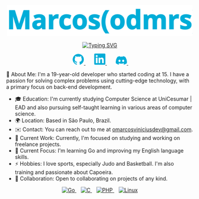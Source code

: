 <!--
 _____ _         _____ _        _ _                   __  _   _ _       _        _ _             _ 
|  _  | |       /  ___| |      | | |                 / / | | | (_)     | |      | | |           | |
| | | | | __ _  \ `--.| |_ __ _| | | _____ _ __     / /  | |_| |_   ___| |_ __ _| | | _____ _ __| |
| | | | |/ _` |  `--. \ __/ _` | | |/ / _ \ '__|   / /   |  _  | | / __| __/ _` | | |/ / _ \ '__| |
\ \_/ / | (_| | /\__/ / || (_| | |   <  __/ |     / /    | | | | | \__ \ || (_| | |   <  __/ |  |_|
 \___/|_|\__,_| \____/ \__\__,_|_|_|\_\___|_|    /_/     \_| |_/_| |___/\__\__,_|_|_|\_\___|_|  (_)
                                                                                                   
Welcome! Feel free to copy me! (FREE AS IN FREEDOM)
-->
<!-- HEADER -->
<p align="center">
  <img src="assets/marcos.svg" alt="Marcos (odmrs)" width="500"/>
</p>

<!-- SVG TYPING -->
<div align="center">
 
 [![Typing SVG](https://readme-typing-svg.demolab.com?font=Fira+Code&weight=500&duration=1700&pause=100&color=00ADD8&center=true&vCenter=true&random=false&width=600&lines=backend+developer;Go+and+C+enthusiastic;Talk+to+me+in+English%2C+Portuguese+%26+a+bit+Spanish)](https://git.io/typing-svg)
 
</div>

<p align="center">
  &#8287;&#8287;&#8287;&#8287;&#8287;
  <a href="https://github.com/odmrs" target="_blank">
    <img src="assets/github.svg" alt="GitHub" width="30" />
  </a>
  &#8287;&#8287;&#8287;&#8287;&#8287;
  <a href="https://www.linkedin.com/in/marcos-vinicius-8ab575260/" target="_blank">
    <img src="assets/linkedin.svg" alt="LinkedIn" width="30" />
  </a>
  &#8287;&#8287;&#8287;&#8287;&#8287;
  <a href="https://discord.com/users/333993231639379968" target="_blank">
    <img src="assets/discord.svg" alt="Discord" width="30" />
  </a>
  &#8287;&#8287;&#8287;&#8287;&#8287;
</p>

🌱 About Me: I'm a 19-year-old developer who started coding at 15. I have a passion for solving complex problems using cutting-edge technology, with a primary focus on back-end development.

* 🎓 Education: I'm currently studying Computer Science at UniCesumar | EAD and also pursuing self-taught learning in various areas of computer science.
* 🌍 Location: Based in São Paulo, Brazil.
* ✉️ Contact: You can reach out to me at omarcosviniciusdev@gmail.com.
* 🚀 Current Work: Currently, I'm focused on studying and working on freelance projects.
* 🧠 Current Focus: I'm learning Go and improving my English language skills.
* ⚡ Hobbies: I love sports, especially Judo and Basketball. I'm also training and passionate about Capoeira.
* 🤝 Collaboration: Open to collaborating on projects of any kind.

<p align="center">
  <a href="https://golang.org">
    <img src="https://img.shields.io/badge/Go-00ADD8?style=flat&logo=go&logoColor=white" alt="Go">
  </a>&nbsp;&nbsp;
  <a href="https://en.wikipedia.org/wiki/C_(programming_language)">
    <img src="https://img.shields.io/badge/C-00599C?style=flat&logo=c&logoColor=white" alt="C">
  </a>&nbsp;&nbsp;
  <a href="https://www.php.net">
    <img src="https://img.shields.io/badge/PHP-777BB4?style=flat&logo=php&logoColor=white" alt="PHP">
  </a>&nbsp;&nbsp;
  <a href="https://www.linux.org">
    <img src="https://img.shields.io/badge/Linux-FCC624?style=flat&logo=linux&logoColor=black" alt="Linux">
  </a>
</p>
